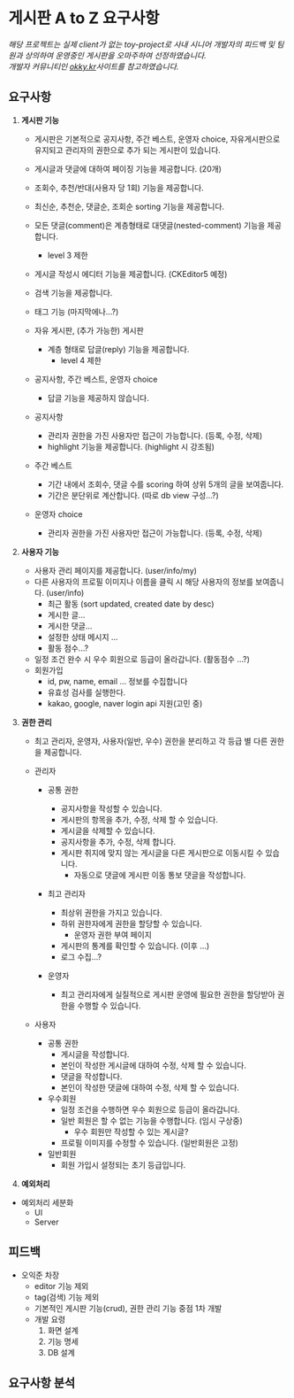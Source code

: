 # 게시판 A to Z 요구사항

_해당 프로젝트는 실제 client가 없는 toy-project로 사내 시니어 개발자의 피드백 및 팀원과 상의하여 운영중인 게시판을 오마주하여 선정하였습니다._  
_개발자 커뮤니티인 [okky.kr](https://okky.kr/)사이트를 참고하였습니다._

## 요구사항

1. **게시판 기능**

   - 게시판은 기본적으로 공지사항, 주간 베스트, 운영자 choice, 자유게시판으로 유지되고 관리자의 권한으로 추가 되는 게시판이 있습니다.
   - 게시글과 댓글에 대하여 페이징 기능을 제공합니다. (20개)
   - 조회수, 추천/반대(사용자 당 1회) 기능을 제공합니다.
   - 최신순, 추천순, 댓글순, 조회순 sorting 기능을 제공합니다.
   - 모든 댓글(comment)은 계층형태로 대댓글(nested-comment) 기능을 제공합니다.
     - level 3 제한
  
   - 게시글 작성시 에디터 기능을 제공합니다. (CKEditor5 예정)
   - 검색 기능을 제공합니다.
   
   - 태그 기능 (마지막에나...?)

   - 자유 게시판, (추가 가능한) 게시판
     - 계층 형태로 답글(reply) 기능을 제공합니다.
       - level 4 제한
   - 공지사항, 주간 베스트, 운영자 choice
     - 답글 기능을 제공하지 않습니다.
   - 공지사항
     - 관리자 권한을 가진 사용자만 접근이 가능합니다. (등록, 수정, 삭제)
     - highlight 기능을 제공합니다. (highlight 시 강조됨)
   - 주간 베스트
     - 기간 내에서 조회수, 댓글 수를 scoring 하여 상위 5개의 글을 보여줍니다.
     - 기간은 분단위로 계산합니다. (따로 db view 구성...?)
   - 운영자 choice
     - 관리자 권한을 가진 사용자만 접근이 가능합니다. (등록, 수정, 삭제)

2. **사용자 기능**

   - 사용자 관리 페이지를 제공합니다. (user/info/my)
   - 다른 사용자의 프로필 이미지나 이름을 클릭 시 해당 사용자의 정보를 보여줍니다. (user/info)
     - 최근 활동 (sort updated, created date by desc)
     - 게시한 글...
     - 게시한 댓글...
     - 설정한 상태 메시지 ...
     - 활동 점수...?
   - 일정 조건 완수 시 우수 회원으로 등급이 올라갑니다. (활동점수 ...?)
   - 회원가입
     - id, pw, name, email ... 정보를 수집합니다
     - 유효성 검사를 실행한다.
     - kakao, google, naver login api 지원(고민 중)

3. **권한 관리**

   - 최고 관리자, 운영자, 사용자(일반, 우수) 권한을 분리하고 각 등급 별 다른 권한을 제공합니다.
   - 관리자

     - 공통 권한

       - 공지사항을 작성할 수 있습니다.
       - 게시판의 항목을 추가, 수정, 삭제 할 수 있습니다.
       - 게시글을 삭제할 수 있습니다.
       - 공지사항을 추가, 수정, 삭제 합니다.
       - 게시판 취지에 맞지 않는 게시글을 다른 게시판으로 이동시킬 수 있습니다.
         - 자동으로 댓글에 게시판 이동 통보 댓글을 작성합니다.

     - 최고 관리자

       - 최상위 권한을 가지고 있습니다.
       - 하위 권한자에게 권한을 할당할 수 있습니다.
         - 운영자 권한 부여 페이지
       - 게시판의 통계를 확인할 수 있습니다. (이후 ...)
       - 로그 수집...?

     - 운영자
       - 최고 관리자에게 실질적으로 게시판 운영에 필요한 권한을 할당받아 권한을 수행할 수 있습니다.

   - 사용자
     - 공통 권한
       - 게시글을 작성합니다.
       - 본인이 작성한 게시글에 대하여 수정, 삭제 할 수 있습니다.
       - 댓글을 작성합니다.
       - 본인이 작성한 댓글에 대하여 수정, 삭제 할 수 있습니다.
     - 우수회원
       - 일정 조건을 수행하면 우수 회원으로 등급이 올라갑니다.
       - 일반 회원은 할 수 없는 기능을 수행합니다. (임시 구상중)
         - 우수 회원만 작성할 수 있는 게시글?
       - 프로필 이미지를 수정할 수 있습니다. (일반회원은 고정)
     - 일반회원
       - 회원 가입시 설정되는 초기 등급입니다.

4. **예외처리**
  - 예외처리 세분화
    - UI
    - Server

## 피드백
- 오익준 차장
  - editor 기능 제외
  - tag(검색) 기능 제외
  - 기본적인 게시판 기능(crud), 권한 관리 기능 중점 1차 개발
  - 개발 요령
    1. 화면 설계
    2. 기능 명세
    3. DB 설계
## 요구사항 분석
